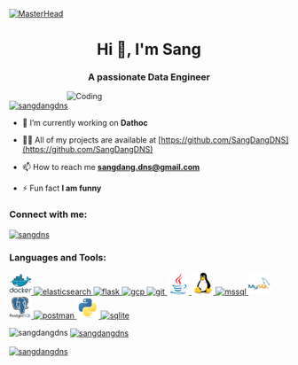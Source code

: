 [![MasterHead](https://miro.medium.com/v2/resize:fit:4800/1*n3FAnk_c97ptZt1YW7cEqw.gif)](https://github.com/SangDangDNS)
<h1 align="center">Hi 👋, I'm Sang</h1>
<h3 align="center">A passionate Data Engineer</h3>
<!-- <img align="right" alt="Coding" width="400" src="https://camo.githubusercontent.com/d38048c04473ce7fbcdde5bb8eb4a9722b7cb630de5ab485967633759c21b534/68747470733a2f2f7777772e756e696167656e74732e636f6d2f6173736574732f696d616765732f736b7970652d73657373696f6e2e676966"> -->
<a href="https://github.com/SangDangDNS">
  <img align="right" alt="Coding" width="400" src="https://camo.githubusercontent.com/d38048c04473ce7fbcdde5bb8eb4a9722b7cb630de5ab485967633759c21b534/68747470733a2f2f7777772e756e696167656e74732e636f6d2f6173736574732f696d616765732f736b7970652d73657373696f6e2e676966">
</a>

<p align="left"> <a href="https://github.com/SangDangDNS"><img src="https://komarev.com/ghpvc/?username=sangdangdns&label=Profile%20views&color=0e75b6&style=flat" alt="sangdangdns" /> </a></p>

- 🔭 I’m currently working on **Dathoc**

- 👨‍💻 All of my projects are available at [https://github.com/SangDangDNS](https://github.com/SangDangDNS)

- 📫 How to reach me **sangdang.dns@gmail.com**

- ⚡ Fun fact **I am funny**

<h3 align="left">Connect with me:</h3>
<p align="left">
<a href="https://linkedin.com/in/sangdns" target="blank"><img align="center" src="https://raw.githubusercontent.com/rahuldkjain/github-profile-readme-generator/master/src/images/icons/Social/linked-in-alt.svg" alt="sangdns" height="30" width="40" /></a>
</p>

<h3 align="left">Languages and Tools:</h3>
<p align="left"> <a href="https://www.docker.com/" target="_blank" rel="noreferrer"> <img src="https://raw.githubusercontent.com/devicons/devicon/master/icons/docker/docker-original-wordmark.svg" alt="docker" width="40" height="40"/> </a> <a href="https://www.elastic.co" target="_blank" rel="noreferrer"> <img src="https://www.vectorlogo.zone/logos/elastic/elastic-icon.svg" alt="elasticsearch" width="40" height="40"/> </a> <a href="https://flask.palletsprojects.com/" target="_blank" rel="noreferrer"> <img src="https://www.vectorlogo.zone/logos/pocoo_flask/pocoo_flask-icon.svg" alt="flask" width="40" height="40"/> </a> <a href="https://cloud.google.com" target="_blank" rel="noreferrer"> <img src="https://www.vectorlogo.zone/logos/google_cloud/google_cloud-icon.svg" alt="gcp" width="40" height="40"/> </a> <a href="https://git-scm.com/" target="_blank" rel="noreferrer"> <img src="https://www.vectorlogo.zone/logos/git-scm/git-scm-icon.svg" alt="git" width="40" height="40"/> </a> <a href="https://www.java.com" target="_blank" rel="noreferrer"> <img src="https://raw.githubusercontent.com/devicons/devicon/master/icons/java/java-original.svg" alt="java" width="40" height="40"/> </a> <a href="https://www.linux.org/" target="_blank" rel="noreferrer"> <img src="https://raw.githubusercontent.com/devicons/devicon/master/icons/linux/linux-original.svg" alt="linux" width="40" height="40"/> </a> <a href="https://www.microsoft.com/en-us/sql-server" target="_blank" rel="noreferrer"> <img src="https://www.svgrepo.com/show/303229/microsoft-sql-server-logo.svg" alt="mssql" width="40" height="40"/> </a> <a href="https://www.mysql.com/" target="_blank" rel="noreferrer"> <img src="https://raw.githubusercontent.com/devicons/devicon/master/icons/mysql/mysql-original-wordmark.svg" alt="mysql" width="40" height="40"/> </a> <a href="https://www.postgresql.org" target="_blank" rel="noreferrer"> <img src="https://raw.githubusercontent.com/devicons/devicon/master/icons/postgresql/postgresql-original-wordmark.svg" alt="postgresql" width="40" height="40"/> </a> <a href="https://postman.com" target="_blank" rel="noreferrer"> <img src="https://www.vectorlogo.zone/logos/getpostman/getpostman-icon.svg" alt="postman" width="40" height="40"/> </a> <a href="https://www.python.org" target="_blank" rel="noreferrer"> <img src="https://raw.githubusercontent.com/devicons/devicon/master/icons/python/python-original.svg" alt="python" width="40" height="40"/> </a> <a href="https://www.sqlite.org/" target="_blank" rel="noreferrer"> <img src="https://www.vectorlogo.zone/logos/sqlite/sqlite-icon.svg" alt="sqlite" width="40" height="40"/> </a> </p>

<p><a href="https://github.com/SangDangDNS"><img align="left" src="https://github-readme-stats.vercel.app/api/top-langs?username=sangdangdns&show_icons=true&locale=en&layout=compact&theme=tokyonight" alt="sangdangdns" /></a></p>

<p>&nbsp;<a href="https://github.com/SangDangDNS"><img align="center" src="https://github-readme-stats.vercel.app/api?username=sangdangdns&show_icons=true&locale=en&theme=tokyonight" alt="sangdangdns" /></a></p>

<p><a href="https://github.com/SangDangDNS"><img align="center" src="https://github-readme-streak-stats.herokuapp.com/?user=sangdangdns&&theme=tokyonight" alt="sangdangdns" /></a></p>
